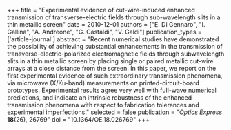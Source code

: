 +++
title = "Experimental evidence of cut-wire-induced enhanced transmission of transverse-electric fields through sub-wavelength slits in a thin metallic screen"
date = 2010-12-01
authors = ["E. Di Gennaro", "I. Gallina", "A. Andreone", "G. Castaldi", "V. Galdi"]
publication_types = ['article-journal']
abstract = "Recent numerical studies have demonstrated the possibility of achieving substantial enhancements in the transmission of transverse-electric-polarized electromagnetic fields through subwavelength slits in a thin metallic screen by placing single or paired metallic cut-wire arrays at a close distance from the screen. In this paper, we report on the first experimental evidence of such extraordinary transmission phenomena, via microwave (X/Ku-band) measurements on printed-circuit-board prototypes. Experimental results agree very well with full-wave numerical predictions, and indicate an intrinsic robustness of the enhanced transmission phenomena with respect to fabrication tolerances and experimental imperfections."
selected = false
publication = "*Optics Express* **18**(26), 26769"
doi = "10.1364/OE.18.026769"
+++
